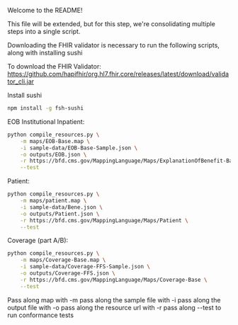 Welcome to the README!

This file will be extended, but for this step, we're consolidating multiple steps into a single script. 

Downloading the FHIR validator is necessary to run the following scripts, along with installing sushi

To download the FHIR Validator:
https://github.com/hapifhir/org.hl7.fhir.core/releases/latest/download/validator_cli.jar

Install sushi
```sh
npm install -g fsh-sushi
```


EOB Institutional Inpatient:
```sh
python compile_resources.py \
    -m maps/EOB-Base.map \
    -i sample-data/EOB-Base-Sample.json \
    -o outputs/EOB.json \
    -r https://bfd.cms.gov/MappingLanguage/Maps/ExplanationOfBenefit-Base \
    --test
```
Patient:
```sh
python compile_resources.py \
    -m maps/patient.map \
    -i sample-data/Bene.json \
    -o outputs/Patient.json \
    -r https://bfd.cms.gov/MappingLanguage/Maps/Patient \
    --test
```
Coverage (part A/B):
```sh
python compile_resources.py \
    -m maps/Coverage-Base.map \
    -i sample-data/Coverage-FFS-Sample.json \
    -o outputs/Coverage-FFS.json \
    -r https://bfd.cms.gov/MappingLanguage/Maps/Coverage-Base \
    --test
```


Pass along map with -m
pass along the sample file with -i
pass along the output file with -o
pass along the resource url with -r
pass along --test to run conformance tests


